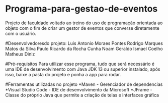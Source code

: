 # Programa-para-gestao-de-eventos
Projeto de faculdade voltado ao treino do uso de programação orientada ao objeto com o fim de criar um gestor de eventos que converse diretamente com o usuário.

#Desenvolvedoresdo projeto:
Luis Antonio Moraes Pontes
Rodrigo Marques Matos da Silva
Paulo Ricardo da Rocha Cunha
Noam Geraldo Ismael Coelho 
Matheus Diniz 

#Pré-requisitos
Para utilizar esse programa, tudo que será necessário é uma IDE de desenvolvimento com Java JDK 13 ou superior instalado, após isso, baixe a pasta do projeto e ponha a app para rodar.

#Ferramentas utilizadas no projeto
*Maven - Gerenciador de dependencias
*Visual Studio Code - IDE de desenvolvimento da Microsoft
*JFrame - Classe do próprio Java que permite a criação de telas e interfaces gráfica


